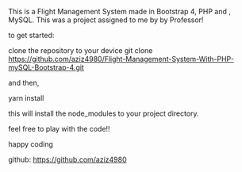 This is a Flight Management System made in Bootstrap 4, PHP and , MySQL. This was a project assigned to me by by Professor!

to get started:

clone the repository to your device
git clone https://github.com/aziz4980/Flight-Management-System-With-PHP-mySQL-Bootstrap-4.git

and then,

yarn install 


this will install the node_modules to your project directory.

feel free to play with the code!!

happy coding

github: https://github.com/aziz4980


